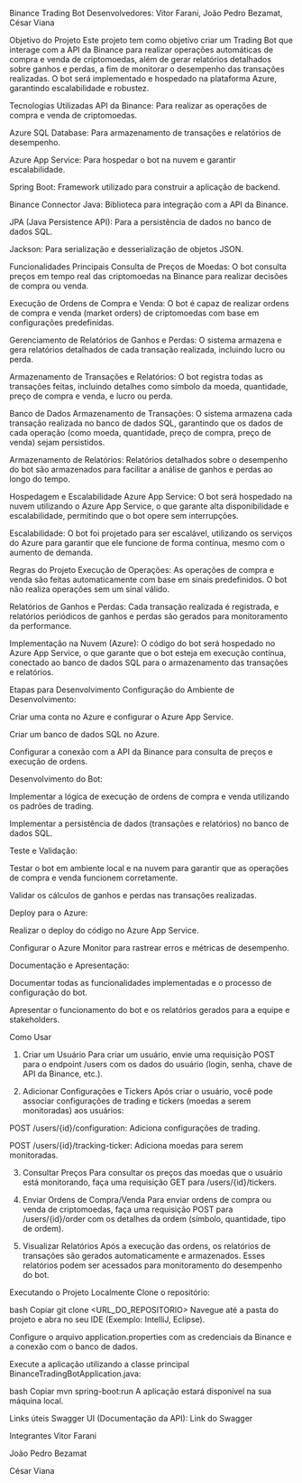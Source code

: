 Binance Trading Bot
Desenvolvedores:
Vitor Farani, João Pedro Bezamat, César Viana

Objetivo do Projeto
Este projeto tem como objetivo criar um Trading Bot que interage com a API da Binance para realizar operações automáticas de compra e venda de criptomoedas, além de gerar relatórios detalhados sobre ganhos e perdas, a fim de monitorar o desempenho das transações realizadas. O bot será implementado e hospedado na plataforma Azure, garantindo escalabilidade e robustez.

Tecnologias Utilizadas
API da Binance: Para realizar as operações de compra e venda de criptomoedas.

Azure SQL Database: Para armazenamento de transações e relatórios de desempenho.

Azure App Service: Para hospedar o bot na nuvem e garantir escalabilidade.

Spring Boot: Framework utilizado para construir a aplicação de backend.

Binance Connector Java: Biblioteca para integração com a API da Binance.

JPA (Java Persistence API): Para a persistência de dados no banco de dados SQL.

Jackson: Para serialização e desserialização de objetos JSON.

Funcionalidades Principais
Consulta de Preços de Moedas: O bot consulta preços em tempo real das criptomoedas na Binance para realizar decisões de compra ou venda.

Execução de Ordens de Compra e Venda: O bot é capaz de realizar ordens de compra e venda (market orders) de criptomoedas com base em configurações predefinidas.

Gerenciamento de Relatórios de Ganhos e Perdas: O sistema armazena e gera relatórios detalhados de cada transação realizada, incluindo lucro ou perda.

Armazenamento de Transações e Relatórios: O bot registra todas as transações feitas, incluindo detalhes como símbolo da moeda, quantidade, preço de compra e venda, e lucro ou perda.

Banco de Dados
Armazenamento de Transações: O sistema armazena cada transação realizada no banco de dados SQL, garantindo que os dados de cada operação (como moeda, quantidade, preço de compra, preço de venda) sejam persistidos.

Armazenamento de Relatórios: Relatórios detalhados sobre o desempenho do bot são armazenados para facilitar a análise de ganhos e perdas ao longo do tempo.

Hospedagem e Escalabilidade
Azure App Service: O bot será hospedado na nuvem utilizando o Azure App Service, o que garante alta disponibilidade e escalabilidade, permitindo que o bot opere sem interrupções.

Escalabilidade: O bot foi projetado para ser escalável, utilizando os serviços do Azure para garantir que ele funcione de forma contínua, mesmo com o aumento de demanda.

Regras do Projeto
Execução de Operações: As operações de compra e venda são feitas automaticamente com base em sinais predefinidos. O bot não realiza operações sem um sinal válido.

Relatórios de Ganhos e Perdas: Cada transação realizada é registrada, e relatórios periódicos de ganhos e perdas são gerados para monitoramento da performance.

Implementação na Nuvem (Azure): O código do bot será hospedado no Azure App Service, o que garante que o bot esteja em execução contínua, conectado ao banco de dados SQL para o armazenamento das transações e relatórios.

Etapas para Desenvolvimento
Configuração do Ambiente de Desenvolvimento:

Criar uma conta no Azure e configurar o Azure App Service.

Criar um banco de dados SQL no Azure.

Configurar a conexão com a API da Binance para consulta de preços e execução de ordens.

Desenvolvimento do Bot:

Implementar a lógica de execução de ordens de compra e venda utilizando os padrões de trading.

Implementar a persistência de dados (transações e relatórios) no banco de dados SQL.

Teste e Validação:

Testar o bot em ambiente local e na nuvem para garantir que as operações de compra e venda funcionem corretamente.

Validar os cálculos de ganhos e perdas nas transações realizadas.

Deploy para o Azure:

Realizar o deploy do código no Azure App Service.

Configurar o Azure Monitor para rastrear erros e métricas de desempenho.

Documentação e Apresentação:

Documentar todas as funcionalidades implementadas e o processo de configuração do bot.

Apresentar o funcionamento do bot e os relatórios gerados para a equipe e stakeholders.

Como Usar
1. Criar um Usuário
Para criar um usuário, envie uma requisição POST para o endpoint /users com os dados do usuário (login, senha, chave de API da Binance, etc.).

2. Adicionar Configurações e Tickers
Após criar o usuário, você pode associar configurações de trading e tickers (moedas a serem monitoradas) aos usuários:

POST /users/{id}/configuration: Adiciona configurações de trading.

POST /users/{id}/tracking-ticker: Adiciona moedas para serem monitoradas.

3. Consultar Preços
Para consultar os preços das moedas que o usuário está monitorando, faça uma requisição GET para /users/{id}/tickers.

4. Enviar Ordens de Compra/Venda
Para enviar ordens de compra ou venda de criptomoedas, faça uma requisição POST para /users/{id}/order com os detalhes da ordem (símbolo, quantidade, tipo de ordem).

5. Visualizar Relatórios
Após a execução das ordens, os relatórios de transações são gerados automaticamente e armazenados. Esses relatórios podem ser acessados para monitoramento do desempenho do bot.

Executando o Projeto Localmente
Clone o repositório:

bash
Copiar
git clone <URL_DO_REPOSITORIO>
Navegue até a pasta do projeto e abra no seu IDE (Exemplo: IntelliJ, Eclipse).

Configure o arquivo application.properties com as credenciais da Binance e a conexão com o banco de dados.

Execute a aplicação utilizando a classe principal BinanceTradingBotApplication.java:

bash
Copiar
mvn spring-boot:run
A aplicação estará disponível na sua máquina local.

Links úteis
Swagger UI (Documentação da API): Link do Swagger

Integrantes
Vitor Farani

João Pedro Bezamat

César Viana

